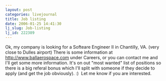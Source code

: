 ```yaml
---
layout: post
categories: livejournal
title: Job listing
date: 2006-01-25 14:41:30
lj_slug: Job-listing
lj_id: 222389
---
```

Ok, my company is looking for a Softeare Engineer II in Chantilly, VA. (very close to Dulles airport) There is some information at <http://www.ballaerospace.com> under Careers, or you can contact me and I'll get some more information. It's on out "most wanted" list of positions so there is a big referal bonus which I'll split with someone if they decide to apply (and get the job obviously). :)  Let me know if you are interested.

